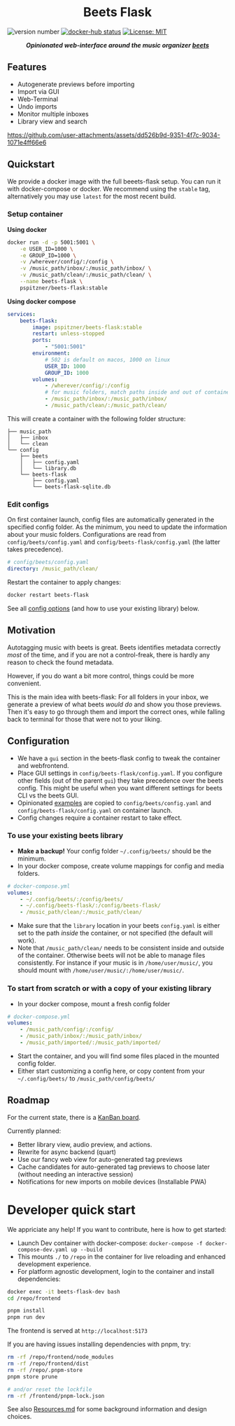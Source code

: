 <p align="center">
    <h1 align="center">Beets Flask</h1>
</p>

![version number](https://img.shields.io/github/package-json/v/pspitzner/beets-flask/main?filename=frontend%2Fpackage.json&label=version&color=blue)
[![docker-hub status](https://img.shields.io/github/actions/workflow/status/pSpitzner/beets-flask/docker_hub.yml?label=docker%20build)](https://github.com/pSpitzner/beets-flask/pkgs/container/beets-flask)
[![License: MIT](https://img.shields.io/badge/License-MIT-yellow.svg?label=license)](https://opensource.org/licenses/MIT)

<p align="center">
    <em><b>Opinionated web-interface around the music organizer <a href="https://beets.io/">beets</a></b></em>
</p>

## Features

-   Autogenerate previews before importing
-   Import via GUI
-   Web-Terminal
-   Undo imports
-   Monitor multiple inboxes
-   Library view and search


https://github.com/user-attachments/assets/dd526b9d-9351-4f7c-9034-1071e4ff66e6

## Quickstart

We provide a docker image with the full beeets-flask setup. You can run it with docker-compose or docker. We recommend using the `stable` tag, alternatively you may use `latest` for the most recent build.

### Setup container

**Using docker**

```sh
docker run -d -p 5001:5001 \
    -e USER_ID=1000 \
    -e GROUP_ID=1000 \
    -v /wherever/config/:/config \
    -v /music_path/inbox/:/music_path/inbox/ \
    -v /music_path/clean/:/music_path/clean/ \
    --name beets-flask \
    pspitzner/beets-flask:stable
```

**Using docker compose**

```yaml
services:
    beets-flask:
        image: pspitzner/beets-flask:stable
        restart: unless-stopped
        ports:
            - "5001:5001"
        environment:
            # 502 is default on macos, 1000 on linux
            USER_ID: 1000
            GROUP_ID: 1000
        volumes:
            - /wherever/config/:/config
            # for music folders, match paths inside and out of container!
            - /music_path/inbox/:/music_path/inbox/
            - /music_path/clean/:/music_path/clean/
```

This will create a container with the following folder structure:

```
├── music_path
│   ├── inbox
│   └── clean
└── config
    ├── beets
    │   ├── config.yaml
    │   └── library.db
    └── beets-flask
        ├── config.yaml
        └── beets-flask-sqlite.db
```

### Edit configs

On first container launch, config files are automatically generated in the specified config folder.
As the minimum, you need to update the information about your music folders.
Configurations are read from `config/beets/config.yaml` and `config/beets-flask/config.yaml` (the latter takes precedence).

```yaml
# config/beets/config.yaml
directory: /music_path/clean/
```

Restart the container to apply changes:

```sh
docker restart beets-flask
```

See all [config options](#config) (and how to use your existing library) below.

## Motivation

Autotagging music with beets is great. Beets identifies metadata correctly _most_ of the time, and if you are not a control-freak, there is hardly any reason to check the found metadata.

However, if you do want a bit more control, things could be more convenient.

This is the main idea with beets-flask: For all folders in your inbox, we generate a preview of what beets _would do_ and show you those previews. Then it's easy to go through them and import the correct ones, while falling back to terminal for those that were not to your liking.

## Configuration

-   We have a `gui` section in the beets-flask config to tweak the container and webfrontend.
-   Place GUI settings in `config/beets-flask/config.yaml`. If you configure other fields (out of the parent `gui`) they take precedence over the beets config. This might be useful when you want different settings for beets CLI vs the beets GUI.
-   Opinionated [examples](./backend/beets_flask/config/config_bf_example.yaml) are copied to `config/beets/config.yaml` and `config/beets-flask/config.yaml` on container launch.
-   Config changes require a container restart to take effect.

### To use your existing beets library

-   **Make a backup!** Your config folder `~/.config/beets/` should be the minimum.
-   In your docker compose, create volume mappings for config and media folders.

```yaml
# docker-compose.yml
volumes:
    - ~/.config/beets/:/config/beets/
    - ~/.config/beets-flask/:/config/beets-flask/
    - /music_path/clean/:/music_path/clean/
```

-   Make sure that the `library` location in your beets `config.yaml` is either set to the path _inside_ the container, or not specified (the default will work).
-   Note that `/music_path/clean/` needs to be consistent inside and outside of the container. Otherwise beets will not be able to manage files consistently. For instance if your music is in `/home/user/music/`, you should mount with `/home/user/music/:/home/user/music/`.

### To start from scratch or with a copy of your existing library

-   In your docker compose, mount a fresh config folder

```yaml
# docker-compose.yml
volumes:
    - /music_path/config/:/config/
    - /music_path/inbox/:/music_path/inbox/
    - /music_path/imported/:/music_path/imported/
```

-   Start the container, and you will find some files placed in the mounted config folder.
-   Either start customizing a config here, or copy content from your `~/.config/beets/` to `/music_path/config/beets/`

## Roadmap

For the current state, there is a [KanBan board](https://github.com/users/pSpitzner/projects/2/views/1).

Currently planned:

-   Better library view, audio preview, and actions.
-   Rewrite for async backend (quart)
-   Use our fancy web view for auto-generated tag previews
-   Cache candidates for auto-generated tag previews to choose later (without needing an interactive session)
-   Notifications for new imports on mobile devices (Installable PWA)

# Developer quick start

We appriciate any help! If you want to contribute, here is how to get started:

-   Launch Dev container with docker-compose: `docker-compose -f docker-compose-dev.yaml up --build`
-   This mounts `./` to `/repo` in the container for live reloading and enhanced development experience.
-   For platform agnostic development, login to the container and install dependencies:

```bash
docker exec -it beets-flask-dev bash
cd /repo/frontend

pnpm install
pnpm run dev
```

The frontend is served at `http://localhost:5173`

If you are having issues installing dependencies with pnpm, try:

```bash
rm -rf /repo/frontend/node_modules
rm -rf /repo/frontend/dist
rm -rf /repo/.pnpm-store
pnpm store prune

# and/or reset the lockfile
rm -rf /frontend/pnpm-lock.json
```

See also [Resources.md](./RESOURCES.md) for some background information and design choices.
